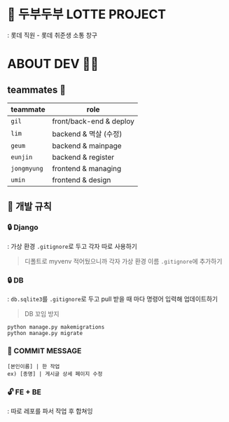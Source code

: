 # 🥇 두부두부 LOTTE PROJECT
: 롯데 직원 - 롯데 취준생 소통 창구

# ABOUT DEV 👨‍💻

## teammates 🦁

|teammate|role|
|---|---|
|`gil`|front/back-end & deploy|
|`lim`|backend & 멱살 (수정)|
|`geum`|backend & mainpage|
|`eunjin`|backend & register|
|`jongmyung`|frontend & managing|
|`umin`|frontend & design|

## 🔨 개발 규칙
### 🔒 Django
: 가상 환경 ```.gitignore```로 두고 각자 따로 사용하기
> 디폴트로 myvenv 적어뒀으니까 각자 가상 환경 이름 ```.gitignore```에 추가하기

### 🔒 DB
: ```db.sqlite3```를 ```.gitignore```로 두고 pull 받을 때 마다 명령어 입력해 업데이트하기
> DB 꼬임 방지
```
python manage.py makemigrations
python manage.py migrate
```

### 🔑 COMMIT MESSAGE
```
[본인이름] | 한 작업
ex) [종명] | 게시글 상세 페이지 수정
```

### 🔓 FE + BE
: 따로 레포를 파서 작업 후 합쳐잉
